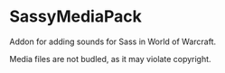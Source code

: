 # SassyMediaPack

Addon for adding sounds for Sass in World of Warcraft.

Media files are not budled, as it may violate copyright.